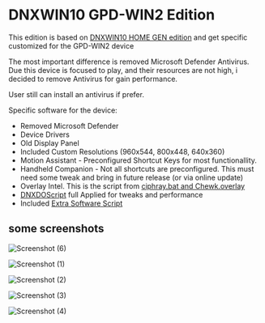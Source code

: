 # DNXWIN10 GPD-WIN2 Edition

This edition is based on [DNXWIN10 HOME GEN edition](https://github.com/Deen0X/DNXWIN/tree/main/BASE_GEN_EDITION) and get specific customized for the GPD-WIN2 device

The most important difference is removed Microsoft Defender Antivirus. Due this device is focused to play, and their resources are not high, i decided to remove Antivirus for gain performance.

User still can install an antivirus if prefer.

Specific software for the device:

- Removed Microsoft Defender
- Device Drivers
- Old Display Panel
- Included Custom Resolutions (960x544, 800x448, 640x360)
- Motion Assistant - Preconfigured Shortcut Keys for most functionallity.
- Handheld Companion - Not all shortcuts are preconfigured. This must need some tweak and bring in future release (or via online update)
- Overlay Intel. This is the script from [ciphray.bat and Chewk.overlay](https://discord.com/channels/243411108940087297/826965330965430272/832688561277894686)
- [DNXDOScript](https://github.com/Deen0X/DNXDOScript) full Applied for tweaks and performance
- Included [Extra Software Script](https://github.com/Deen0X/DNXExtraSoftware)

## some screenshots

![Screenshot (6)](https://github.com/Deen0X/DNXWIN/assets/3720302/9f970131-417b-4e1a-81b0-3d1eb617723f)

![Screenshot (1)](https://github.com/Deen0X/DNXWIN/assets/3720302/6416c177-c7d8-4291-a0ed-150c7f4642b1)

![Screenshot (2)](https://github.com/Deen0X/DNXWIN/assets/3720302/2ad8c04e-179a-4462-a0e8-bd1e2aa55568)

![Screenshot (3)](https://github.com/Deen0X/DNXWIN/assets/3720302/16c06162-6d57-4bb7-89d6-fdd940117271)

![Screenshot (4)](https://github.com/Deen0X/DNXWIN/assets/3720302/332b719b-0f63-4ddb-af27-6923fc193261)

